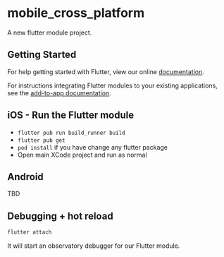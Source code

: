 # mobile_cross_platform

A new flutter module project.

## Getting Started

For help getting started with Flutter, view our online
[documentation](https://flutter.dev/).

For instructions integrating Flutter modules to your existing applications,
see the [add-to-app documentation](https://flutter.dev/docs/development/add-to-app).

## iOS - Run the Flutter module

- `flutter pub run build_runner build`
- `flutter pub get`
- `pod install` if you have change any flutter package
- Open main XCode project and run as normal

## Android

TBD

## Debugging + hot reload

```ruby
flutter attach
```

It will start an observatory debugger for our Flutter module.
